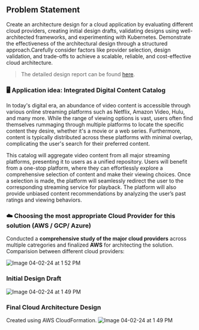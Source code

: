 ## Problem Statement

Create an architecture design for a cloud application by evaluating different cloud providers, creating initial design drafts, validating designs using well-architected frameworks, and experimenting with Kubernetes. Demonstrate the effectiveness of the architectural design through a structured approach.Carefully consider factors like provider selection, design validation, and trade-offs to achieve a scalable, reliable, and cost-effective cloud architecture.

> The detailed design report can be found [here](https://github.com/shrutid02/CloudArchitectureDesign/blob/main/Cloud-Architecture-Design-Report.pdf).

### 🖥️ Application idea: Integrated Digital Content Catalog  
In today's digital era, an abundance of video content is accessible through various online streaming platforms such as Netflix, Amazon Video, Hulu, and many more. While the range of viewing options is vast, users often find themselves rummaging through multiple platforms to locate the specific content they desire, whether it's a movie or a web series. Furthermore, content is typically distributed across these platforms with minimal overlap, complicating the user's search for their preferred content.

This catalog will aggregate video content from all major streaming platforms, presenting it to users as a unified repository. Users will benefit from a one-stop platform, where they can effortlessly explore a comprehensive selection of content and make their viewing choices. Once a selection is made, the platform will seamlessly redirect the user to the corresponding streaming service for playback. The platform will also provide unbiased content recommendations by analyzing the user’s past ratings and viewing behaviors.

### ☁️ Choosing the most appropriate Cloud Provider for this solution (AWS / GCP/ Azure) 
Conducted a **comprehensive study of the major cloud providers** across multiple catregories and finalized **AWS** for architecting the solution. Comparision between different cloud providers:

![Image 04-02-24 at 1 52 PM](https://github.com/shrutid02/CloudArchitectureDesign/assets/42238433/aee244c0-3e4e-4e58-8082-05a5ba0de4a5)

### Initial Design Draft 
![Image 04-02-24 at 1 49 PM](https://github.com/shrutid02/CloudArchitectureDesign/assets/42238433/8b6373d4-213a-42b9-a75b-ae511fb557fa)

### Final Cloud Architecture Design
 Created using AWS CloudFormation.
 ![Image 04-02-24 at 1 49 PM](https://github.com/shrutid02/CloudArchitectureDesign/assets/42238433/624f34c2-b106-4bb0-ab55-7328b8ab8f60)
